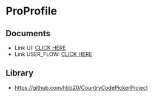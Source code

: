 # ProProfile

## Documents
- Link UI: [CLICK HERE](https://www.figma.com/file/HGRdZQwG9D2skEG1hZr1f3/App-c%C3%A1-nh%C3%A2n?node-id=0%3A1)
- Link USER_FLOW: [CLICK HERE](https://www.figma.com/file/HGRdZQwG9D2skEG1hZr1f3/App-c%C3%A1-nh%C3%A2n?node-id=0%3A1](https://app.flowmapp.com/login?backurl=/projects/287086/userflow/198545/))

## Library
- https://github.com/hbb20/CountryCodePickerProject

